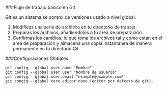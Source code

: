 ###Flujo de trabajo basico en Git

Git es un sistema se control de versiones usado a nivel global.

1. Modificas una serie de archivos en tu directorio de trabajo.
2. Preparas los archivos, añadiendolos a tu area de preparación.
3. Confirmas los cambios, lo que toma los archivos tal y como estan en el area de preparación y almacena una copia instantanea de manera permanente en tu directorio Git.

###Configuraciones Globales
````
git config --global user.name "Mombre"
git config --global user.user "Nombre de usuario"
git config --global user.email "example@example.com"
git congig --global core.editor nano (editor por defecto de git).
````
